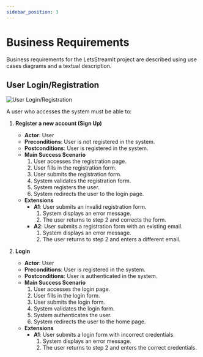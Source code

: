 ```yaml
---
sidebar_position: 3
---
```


# Business Requirements

Business requirements for the LetsStreamIt project are described using use cases diagrams and a textual description.

## User Login/Registration

![User Login/Registration](/img/analysis/business-requirements/login-registration.svg)

A user who accesses the system must be able to:

1. **Register a new account (Sign Up)**

   - **Actor**: User
   - **Preconditions**: User is not registered in the system.
   - **Postconditions**: User is registered in the system.
   - **Main Success Scenario**
     1. User accesses the registration page.
     2. User fills in the registration form.
     3. User submits the registration form.
     4. System validates the registration form.
     5. System registers the user.
     6. System redirects the user to the login page.
   - **Extensions**
     - **A1**: User submits an invalid registration form.
       1. System displays an error message.
       2. The user returns to step 2 and corrects the form.
     - **A2**: User submits a registration form with an existing email.
       1. System displays an error message.
       2. The user returns to step 2 and enters a different email.

2. **Login**
   - **Actor**: User
   - **Preconditions**: User is registered in the system.
   - **Postconditions**: User is authenticated in the system.
   - **Main Success Scenario**
     1. User accesses the login page.
     2. User fills in the login form.
     3. User submits the login form.
     4. System validates the login form.
     5. System authenticates the user.
     6. System redirects the user to the home page.
   - **Extensions**
     - **A1**: User submits a login form with incorrect credentials.
       1. System displays an error message.
       2. The user returns to step 2 and enters the correct credentials.
